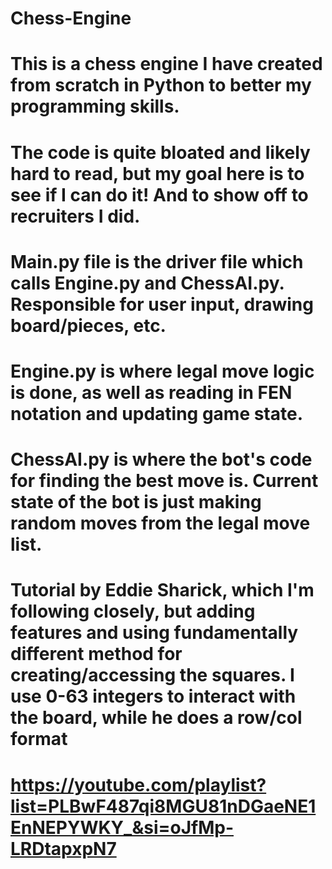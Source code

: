 # Chess-Engine

# This is a chess engine I have created from scratch in Python to better my programming skills.
# The code is quite bloated and likely hard to read, but my goal here is to see if I can do it! And to show off to recruiters I did.

# Main.py file is the driver file which calls Engine.py and ChessAI.py. Responsible for user input, drawing board/pieces, etc.
# Engine.py is where legal move logic is done, as well as reading in FEN notation and updating game state.
# ChessAI.py is where the bot's code for finding the best move is. Current state of the bot is just making random moves from the legal move list.

# Tutorial by Eddie Sharick, which I'm following closely, but adding features and using fundamentally different method for creating/accessing the squares. I use 0-63 integers to interact with the board, while he does a row/col format
# https://youtube.com/playlist?list=PLBwF487qi8MGU81nDGaeNE1EnNEPYWKY_&si=oJfMp-LRDtapxpN7

